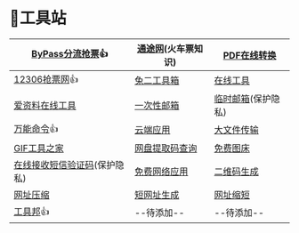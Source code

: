 # 🔧工具站

| [ByPass分流抢票](https://www.bypass.cn/)👍               | [通途网](http://www.95105105.com/)(火车票知识)         | [PDF在线转换](https://www.ilovepdf.com/zh-cn) |
| ------------------------------------------------------- | ------------------------------------------------------ | --------------------------------------------- |
| [12306抢票网](http://www.12306.org.cn/)👍                | [兔二工具箱](https://www.tool2.cn/)                    | [在线工具](https://tool.lu/)                  |
| [爱资料在线工具](https://www.toolnb.com/)               | [一次性邮箱](https://temp-mail.org/zh/)                | [临时邮箱](https://linshiyou.com/)(保护隐私)  |
| [万能命令](https://wanneng.run/cn/)👍                    | [云端应用](https://img.uzer.me/uzstatics/upgrade.html) | [大文件传输](https://www.wenshushu.cn/)       |
| [GIF工具之家](https://tool.gifhome.com/)                | [网盘提取码查询](https://pnote.net/pan/)               | [免费图床](https://www.jawy.cn/pic/)          |
| [在线接收短信验证码](https://yunduanxin.net/)(保护隐私) | [免费网络应用](https://123apps.com/cn/)                | [二维码生成](https://cli.im/)                 |
| [网址压缩](http://dwz.wailian.work/)                    | [短网址生成](https://www.985.so/)                      | [网址缩短](http://www.8cc7.com/)              |
| [工具邦](http://cn.piliapp.com/)👍                       | --待添加--                                             | --待添加--                                    |

